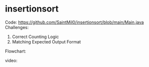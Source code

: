 # insertionsort

Code: 
  https://github.com/SaintMil0/insertionsort/blob/main/Main.java
Challenges:
  1. Correct Counting Logic
  2. Matching Expected Output Format

Flowchart:
  



  video:
